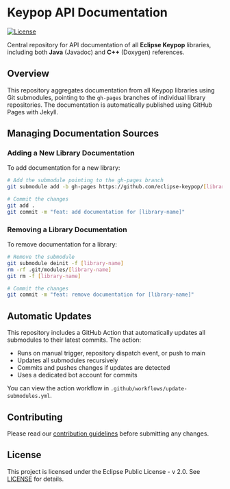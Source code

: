 # Keypop API Documentation

[![License](https://img.shields.io/badge/License-EPL_2.0-blue.svg)](https://www.eclipse.org/legal/epl-2.0/)

Central repository for API documentation of all **Eclipse Keypop** libraries, including both **Java** (Javadoc) and 
**C++** (Doxygen) references.

## Overview

This repository aggregates documentation from all Keypop libraries using Git submodules, pointing to the `gh-pages`
branches of individual library repositories. The documentation is automatically published using GitHub Pages with
Jekyll.

## Managing Documentation Sources

### Adding a New Library Documentation

To add documentation for a new library:

```bash
# Add the submodule pointing to the gh-pages branch
git submodule add -b gh-pages https://github.com/eclipse-keypop/[library-name].git [library-name]

# Commit the changes
git add .
git commit -m "feat: add documentation for [library-name]"
```

### Removing a Library Documentation

To remove documentation for a library:

```bash
# Remove the submodule
git submodule deinit -f [library-name]
rm -rf .git/modules/[library-name]
git rm -f [library-name]

# Commit the changes
git commit -m "feat: remove documentation for [library-name]"
```

## Automatic Updates

This repository includes a GitHub Action that automatically updates all submodules to their latest commits. The action:

- Runs on manual trigger, repository dispatch event, or push to main
- Updates all submodules recursively
- Commits and pushes changes if updates are detected
- Uses a dedicated bot account for commits

You can view the action workflow in `.github/workflows/update-submodules.yml`.

## Contributing

Please read our [contribution guidelines](https://keypop.org/community/contributing/) before submitting any changes.

## License

This project is licensed under the Eclipse Public License - v 2.0. See [LICENSE](LICENSE) for details.
